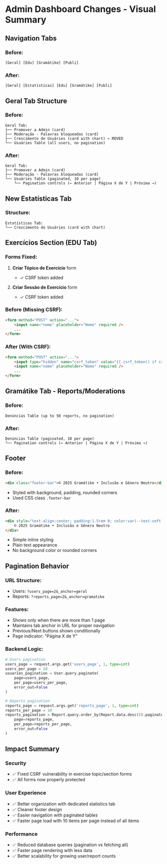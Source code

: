 # Admin Dashboard Changes - Visual Summary

## Navigation Tabs

### Before:
```
[Geral] [Edu] [Gramátike] [Publi]
```

### After:
```
[Geral] [Estatísticas] [Edu] [Gramátike] [Publi]
```

## Geral Tab Structure

### Before:
```
Geral Tab:
├── Promover a Admin (card)
├── Moderação - Palavras bloqueadas (card)
├── Crescimento de Usuáries (card with chart) ← MOVED
└── Usuáries Table (all users, no pagination)
```

### After:
```
Geral Tab:
├── Promover a Admin (card)
├── Moderação - Palavras bloqueadas (card)
└── Usuáries Table (paginated, 10 per page)
    └── Pagination controls (← Anterior | Página X de Y | Próxima →)
```

## New Estatísticas Tab

### Structure:
```
Estatísticas Tab:
└── Crescimento de Usuáries (card with chart)
```

## Exercícios Section (EDU Tab)

### Forms Fixed:
1. **Criar Tópico de Exercício** form
   - ✓ CSRF token added
   
2. **Criar Sessão de Exercício** form  
   - ✓ CSRF token added

### Before (Missing CSRF):
```html
<form method="POST" action="...">
    <input name="nome" placeholder="Nome" required />
    ...
</form>
```

### After (With CSRF):
```html
<form method="POST" action="...">
    <input type="hidden" name="csrf_token" value="{{ csrf_token() if csrf_token is defined else '' }}" />
    <input name="nome" placeholder="Nome" required />
    ...
</form>
```

## Gramátike Tab - Reports/Moderations

### Before:
```
Denúncias Table (up to 50 reports, no pagination)
```

### After:
```
Denúncias Table (paginated, 10 per page)
└── Pagination controls (← Anterior | Página X de Y | Próxima →)
```

## Footer

### Before:
```html
<div class="footer-bar">© 2025 Gramátike • Inclusão e Gênero Neutro</div>
```
- Styled with background, padding, rounded corners
- Used CSS class `.footer-bar`

### After:
```html
<div style="text-align:center; padding:1.5rem 0; color:var(--text-soft); font-size:.85rem;">
    © 2025 Gramátike • Inclusão e Gênero Neutro
</div>
```
- Simple inline styling
- Plain text appearance
- No background color or rounded corners

## Pagination Behavior

### URL Structure:
- Users: `?users_page=2&_anchor=geral`
- Reports: `?reports_page=2&_anchor=gramatike`

### Features:
- Shows only when there are more than 1 page
- Maintains tab anchor in URL for proper navigation
- Previous/Next buttons shown conditionally
- Page indicator: "Página X de Y"

### Backend Logic:
```python
# Users pagination
users_page = request.args.get('users_page', 1, type=int)
users_per_page = 10
usuaries_pagination = User.query.paginate(
    page=users_page, 
    per_page=users_per_page, 
    error_out=False
)

# Reports pagination  
reports_page = request.args.get('reports_page', 1, type=int)
reports_per_page = 10
reports_pagination = Report.query.order_by(Report.data.desc()).paginate(
    page=reports_page,
    per_page=reports_per_page,
    error_out=False
)
```

## Impact Summary

### Security
- ✅ Fixed CSRF vulnerability in exercise topic/section forms
- ✅ All forms now properly protected

### User Experience
- ✅ Better organization with dedicated statistics tab
- ✅ Cleaner footer design
- ✅ Easier navigation with paginated tables
- ✅ Faster page load with 10 items per page instead of all items

### Performance
- ✅ Reduced database queries (pagination vs fetching all)
- ✅ Faster page rendering with less data
- ✅ Better scalability for growing user/report counts
